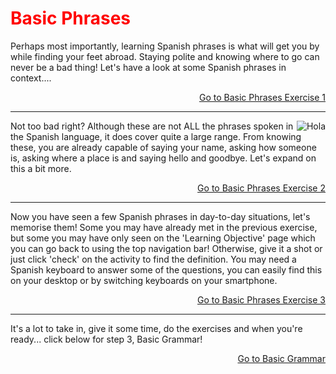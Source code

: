 <h1 style="color:red;">Basic Phrases</h1>

<p> Perhaps most importantly, learning Spanish phrases is what will get you by while finding your feet abroad. Staying polite and knowing where to go can never be a bad thing! Let's have a look at some Spanish phrases in context....</p> 

<p>
  <a style="float:right;" href="Phrases1.html" class="btn2"> Go to Basic Phrases Exercise 1</a>
  </p> 
  <div style="clear:both;"> </div>

<hr> 

<img src="https://s3.amazonaws.com/tinycards/image/1d73872383bca5edcd2c52e99296730e" alt="Hola" style="float:right;">

 
<p> Not too bad right? Although these are not ALL the phrases spoken in the Spanish language, it does cover quite a large range. From knowing these, you are already capable of saying your name, asking how someone is, asking where a place is and saying hello and goodbye. Let's expand on this a bit more. </p> 
 
<p>
  <a style="float:right;" href="Phrases2.html" class="btn2"> Go to Basic Phrases Exercise 2</a>
  </p> 
  <div style="clear:both;"> </div>

  
  <hr>
  
  <p> Now you have seen a few Spanish phrases in day-to-day situations, let's memorise them! Some you may have already met in the previous exercise, but some you may have only seen on the 'Learning Objective' page which you can go back to using the top navigation bar! Otherwise, give it a shot or just click 'check' on the activity to find the definition. You may need a Spanish keyboard to answer some of the questions, you can easily find this on your desktop or by switching keyboards on your smartphone. </p> 

<p>
  <a style="float:right;" href="Phrases3.html" class="btn2"> Go to Basic Phrases Exercise 3</a>
  </p> 
  <div style="clear:both;"> </div>
<hr>
  
  <p> It's a lot to take in, give it some time, do the exercises and when you're ready... click below for step 3, Basic Grammar! </p> 
  
  <p>
  <a style="float:right;" href="BasicGrammar.html" class="btn2"> Go to Basic Grammar</a>
  </p> 
  <div style="clear:both;"> </div>
